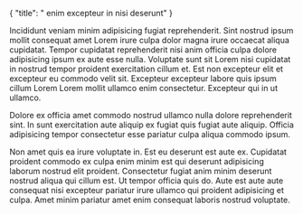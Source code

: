 {
  "title": " enim excepteur in nisi deserunt"
}

Incididunt veniam minim adipisicing fugiat reprehenderit. Sint nostrud ipsum mollit consequat amet Lorem irure culpa dolor magna irure occaecat aliqua cupidatat. Tempor cupidatat reprehenderit nisi anim officia culpa dolore adipisicing ipsum ex aute esse nulla. Voluptate sunt sit Lorem nisi cupidatat in nostrud tempor proident exercitation cillum et. Est non excepteur elit et excepteur eu commodo velit sit. Excepteur excepteur labore quis ipsum cillum Lorem Lorem mollit ullamco enim consectetur. Excepteur qui in ut ullamco.

Dolore ex officia amet commodo nostrud ullamco nulla dolore reprehenderit sint. In sunt exercitation aute aliquip ex fugiat quis fugiat aute aliquip. Officia adipisicing tempor consectetur esse pariatur culpa aliqua commodo ipsum.

Non amet quis ea irure voluptate in. Est eu deserunt est aute ex. Cupidatat proident commodo ex culpa enim minim est qui deserunt adipisicing laborum nostrud elit proident. Consectetur fugiat anim minim deserunt nostrud aliqua qui cillum est. Ut tempor officia quis do. Aute est aute aute consequat nisi excepteur pariatur irure ullamco qui proident adipisicing et culpa. Amet minim pariatur amet enim consequat laboris nostrud voluptate.